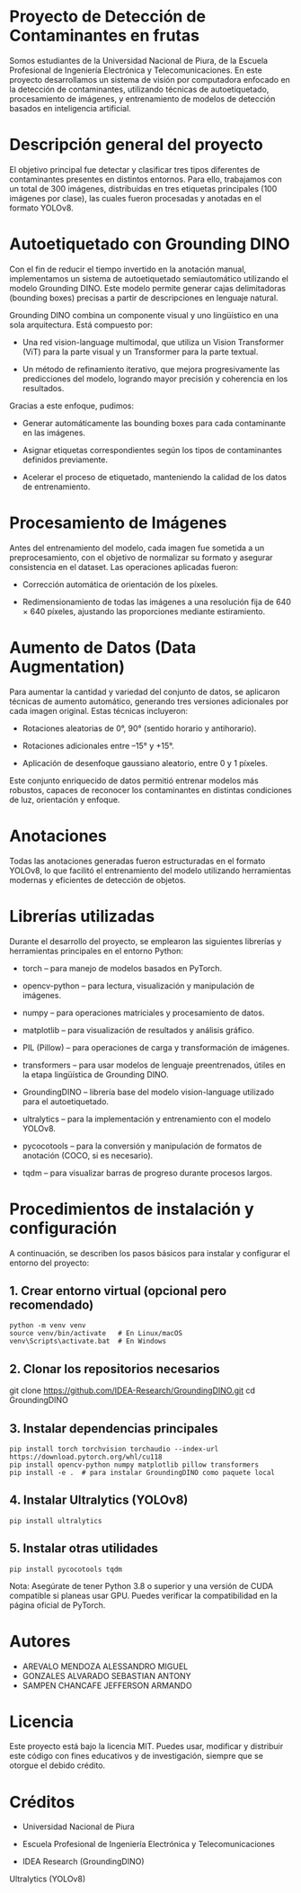 # Proyecto de Detección de Contaminantes en frutas
Somos estudiantes de la Universidad Nacional de Piura, de la Escuela Profesional de Ingeniería Electrónica y Telecomunicaciones. En este proyecto desarrollamos un sistema de visión por computadora enfocado en la detección de contaminantes, utilizando técnicas de autoetiquetado, procesamiento de imágenes, y entrenamiento de modelos de detección basados en inteligencia artificial.

# Descripción general del proyecto

El objetivo principal fue detectar y clasificar tres tipos diferentes de contaminantes presentes en distintos entornos. Para ello, trabajamos con un total de 300 imágenes, distribuidas en tres etiquetas principales (100 imágenes por clase), las cuales fueron procesadas y anotadas en el formato YOLOv8.

# Autoetiquetado con Grounding DINO

Con el fin de reducir el tiempo invertido en la anotación manual, implementamos un sistema de autoetiquetado semiautomático utilizando el modelo Grounding DINO. Este modelo permite generar cajas delimitadoras (bounding boxes) precisas a partir de descripciones en lenguaje natural.

Grounding DINO combina un componente visual y uno lingüístico en una sola arquitectura. Está compuesto por:

- Una red vision-language multimodal, que utiliza un Vision Transformer (ViT) para la parte visual y un Transformer para la parte textual.

- Un método de refinamiento iterativo, que mejora progresivamente las predicciones del modelo, logrando mayor precisión y coherencia en los resultados.

Gracias a este enfoque, pudimos:

- Generar automáticamente las bounding boxes para cada contaminante en las imágenes.

- Asignar etiquetas correspondientes según los tipos de contaminantes definidos previamente.

- Acelerar el proceso de etiquetado, manteniendo la calidad de los datos de entrenamiento.

# Procesamiento de Imágenes

Antes del entrenamiento del modelo, cada imagen fue sometida a un preprocesamiento, con el objetivo de normalizar su formato y asegurar consistencia en el dataset. Las operaciones aplicadas fueron:

- Corrección automática de orientación de los píxeles.

- Redimensionamiento de todas las imágenes a una resolución fija de 640 × 640 píxeles, ajustando las proporciones mediante estiramiento.

# Aumento de Datos (Data Augmentation)

Para aumentar la cantidad y variedad del conjunto de datos, se aplicaron técnicas de aumento automático, generando tres versiones adicionales por cada imagen original. Estas técnicas incluyeron:

- Rotaciones aleatorias de 0°, 90° (sentido horario y antihorario).

- Rotaciones adicionales entre –15° y +15°.

- Aplicación de desenfoque gaussiano aleatorio, entre 0 y 1 píxeles.

Este conjunto enriquecido de datos permitió entrenar modelos más robustos, capaces de reconocer los contaminantes en distintas condiciones de luz, orientación y enfoque.

# Anotaciones

Todas las anotaciones generadas fueron estructuradas en el formato YOLOv8, lo que facilitó el entrenamiento del modelo utilizando herramientas modernas y eficientes de detección de objetos.

# Librerías utilizadas

Durante el desarrollo del proyecto, se emplearon las siguientes librerías y herramientas principales en el entorno Python:

- torch – para manejo de modelos basados en PyTorch.

- opencv-python – para lectura, visualización y manipulación de imágenes.

- numpy – para operaciones matriciales y procesamiento de datos.

- matplotlib – para visualización de resultados y análisis gráfico.

- PIL (Pillow) – para operaciones de carga y transformación de imágenes.

- transformers – para usar modelos de lenguaje preentrenados, útiles en la etapa lingüística de Grounding DINO.

- GroundingDINO – librería base del modelo vision-language utilizado para el autoetiquetado.

- ultralytics – para la implementación y entrenamiento con el modelo YOLOv8.

- pycocotools – para la conversión y manipulación de formatos de anotación (COCO, si es necesario).

- tqdm – para visualizar barras de progreso durante procesos largos.

# Procedimientos de instalación y configuración

A continuación, se describen los pasos básicos para instalar y configurar el entorno del proyecto:

## 1. Crear entorno virtual (opcional pero recomendado)

    python -m venv venv
    source venv/bin/activate   # En Linux/macOS
    venv\Scripts\activate.bat  # En Windows

## 2. Clonar los repositorios necesarios

git clone https://github.com/IDEA-Research/GroundingDINO.git
cd GroundingDINO

## 3. Instalar dependencias principales

    pip install torch torchvision torchaudio --index-url https://download.pytorch.org/whl/cu118
    pip install opencv-python numpy matplotlib pillow transformers
    pip install -e .  # para instalar GroundingDINO como paquete local

## 4. Instalar Ultralytics (YOLOv8)

    pip install ultralytics

## 5. Instalar otras utilidades

    pip install pycocotools tqdm

Nota: Asegúrate de tener Python 3.8 o superior y una versión de CUDA compatible si planeas usar GPU. Puedes verificar la compatibilidad en la página oficial de PyTorch.

# Autores

- AREVALO MENDOZA ALESSANDRO MIGUEL
- GONZALES ALVARADO SEBASTIAN ANTONY
- SAMPEN CHANCAFE JEFFERSON ARMANDO

# Licencia

Este proyecto está bajo la licencia MIT. Puedes usar, modificar y distribuir este código con fines educativos y de investigación, siempre que se otorgue el debido crédito.

# Créditos

* Universidad Nacional de Piura

* Escuela Profesional de Ingeniería Electrónica y Telecomunicaciones

* IDEA Research (GroundingDINO)

Ultralytics (YOLOv8)
